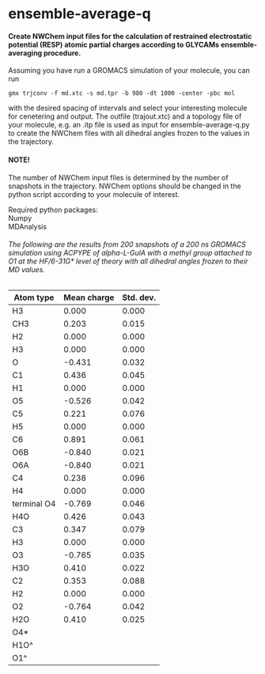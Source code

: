 # ensemble-average-q

#### Create NWChem input files for the calculation of restrained electrostatic potential (RESP) atomic partial charges according to GLYCAMs ensemble-averaging procedure.

Assuming you have run a GROMACS simulation of your molecule, you can run 

    gmx trjconv -f md.xtc -s md.tpr -b 980 -dt 1000 -center -pbc mol
    
with the desired spacing of intervals and select your interesting molecule for cenetering and output. The outfile (trajout.xtc) and a topology file of your molecule, e.g. an .itp file is used as input for ensemble-average-q.py to create the NWChem files with all dihedral angles frozen to the values in the trajectory. 

#### NOTE!
The number of NWChem input files is determined by the number of snapshots in the trajectory. NWChem options should be changed in the python script according to your molecule of interest. 



Required python packages: \
Numpy \
MDAnalysis 

###### The following are the results from 200 snapshots of a 200 ns GROMACS simulation using ACPYPE of alpha-L-GulA with a methyl group attached to O1 at the HF/6-31G* level of theory with all dihedral angles frozen to their MD values.  

| Atom type | Mean charge | Std. dev. |
| --- | --- | --- |
   H3  |    0.000   |   0.000
  CH3  |    0.203   |   0.015
   H2  |    0.000   |   0.000
   H3  |    0.000   |   0.000
   O   |   -0.431   |   0.032
   C1  |    0.436   |   0.045
   H1  |    0.000   |   0.000
   O5  |   -0.526   |   0.042
   C5  |    0.221   |   0.076
   H5  |    0.000   |   0.000
   C6  |    0.891   |   0.061
  O6B  |   -0.840   |   0.021
  O6A  |   -0.840   |   0.021
   C4  |    0.238   |   0.096
   H4  |    0.000   |   0.000
terminal O4  |   -0.769   |   0.046
  H4O  |    0.426   |   0.043
   C3  |    0.347   |   0.079
   H3  |    0.000   |   0.000
   O3  |   -0.765   |   0.035
  H3O  |    0.410   |   0.022
   C2  |    0.353   |   0.088
   H2  |    0.000   |   0.000
   O2  |   -0.764   |   0.042
  H2O  |    0.410   |   0.025
  O4*  |   
  H1O^ |
  O1^  |
